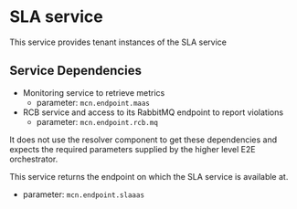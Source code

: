 # SLA service

This service provides tenant instances of the SLA service

## Service Dependencies

 * Monitoring service to retrieve metrics
   * parameter: `mcn.endpoint.maas`
 * RCB service and access to its RabbitMQ endpoint to report violations
   * parameter: `mcn.endpoint.rcb.mq`

It does not use the resolver component to get these dependencies and expects
the required parameters supplied by the higher level E2E orchestrator.

This service returns the endpoint on which the SLA service is available at.

 * parameter: `mcn.endpoint.slaaas`
